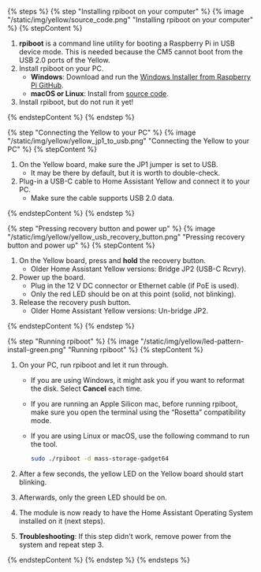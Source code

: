 <!--Installing the rpiboot on your computer and then running rpiboot to install the HAOS on Yellow-->

{% steps %}
{% step "Installing rpiboot on your computer" %}
{% image "/static/img/yellow/source_code.png" "Installing rpiboot on your computer" %}
{% stepContent %}

1. **rpiboot** is a command line utility for booting a Raspberry Pi in USB device mode. This is needed because the CM5 cannot boot from the USB 2.0 ports of the Yellow.
2. Install rpiboot on your PC.
   - **Windows**: Download and run the [Windows Installer from Raspberry Pi GitHub](https://github.com/raspberrypi/usbboot/raw/master/win32/rpiboot_setup.exe).
   - **macOS or Linux**: Install from [source code](https://github.com/raspberrypi/usbboot?tab=readme-ov-file#building).
3. Install rpiboot, but do not run it yet!

{% endstepContent %}
{% endstep %}

{% step "Connecting the Yellow to your PC" %}
{% image "/static/img/yellow/yellow_jp1_to_usb.png" "Connecting the Yellow to your PC" %}
{% stepContent %}

1. On the Yellow board, make sure the JP1 jumper is set to USB.
   - It may be there by default, but it is worth to double-check.
2. Plug-in a USB-C cable to Home Assistant Yellow and connect it to your PC.
   - Make sure the cable supports USB 2.0 data.

{% endstepContent %}
{% endstep %}

{% step "Pressing recovery button and power up" %}
{% image "/static/img/yellow/yellow_usb_recovery_button.png" "Pressing recovery button and power up" %}
{% stepContent %}

1. On the Yellow board, press and **hold** the recovery button.
   - Older Home Assistant Yellow versions: Bridge JP2 (USB-C Rcvry).
2. Power up the board.
   - Plug in the 12 V DC connector or Ethernet cable (if PoE is used).
   - Only the red LED should be on at this point (solid, not blinking).
3. Release the recovery push button.
   - Older Home Assistant Yellow versions: Un-bridge JP2.

{% endstepContent %}
{% endstep %}

{% step "Running rpiboot" %}
{% image "/static/img/yellow/led-pattern-install-green.png" "Running rpiboot" %}
{% stepContent %}

1. On your PC, run rpiboot and let it run through.
   - If you are using Windows, it might ask you if you want to reformat the disk. Select **Cancel** each time.
   - If you are running an Apple Silicon mac, before running rpiboot, make sure you open the terminal using the “Rosetta” compatibility mode.
   - If you are using Linux or macOS, use the following command to run the tool.

     ```bash
     sudo ./rpiboot -d mass-storage-gadget64
     ```

2. After a few seconds, the yellow LED on the Yellow board should start blinking.
3. Afterwards, only the green LED should be on.
4. The module is now ready to have the Home Assistant Operating System installed on it (next steps).
5. **Troubleshooting**: If this step didn't work, remove power from the system and repeat step 3.

{% endstepContent %}
{% endstep %}
{% endsteps %}
